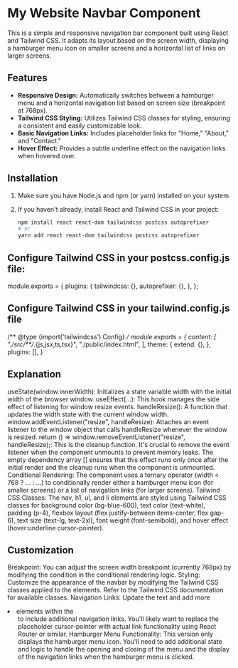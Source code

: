 # My Website Navbar Component

This is a simple and responsive navigation bar component built using React and Tailwind CSS. It adapts its layout based on the screen width, displaying a hamburger menu icon on smaller screens and a horizontal list of links on larger screens.

## Features

- **Responsive Design:** Automatically switches between a hamburger menu and a horizontal navigation list based on screen size (breakpoint at 768px).
- **Tailwind CSS Styling:** Utilizes Tailwind CSS classes for styling, ensuring a consistent and easily customizable look.
- **Basic Navigation Links:** Includes placeholder links for "Home," "About," and "Contact."
- **Hover Effect:** Provides a subtle underline effect on the navigation links when hovered over.

## Installation

1. Make sure you have Node.js and npm (or yarn) installed on your system.
2. If you haven't already, install React and Tailwind CSS in your project:

   ```bash
   npm install react react-dom tailwindcss postcss autoprefixer
   # or
   yarn add react react-dom tailwindcss postcss autoprefixer

## Configure Tailwind CSS in your postcss.config.js file:
module.exports = {
  plugins: {
    tailwindcss: {},
    autoprefixer: {},
  },
};



## Configure Tailwind CSS in your tailwind.config.js file
/** @type {import('tailwindcss').Config} */
module.exports = {
  content: [
    "./src/**/*.{js,jsx,ts,tsx}",
    "./public/index.html",
  ],
  theme: {
    extend: {},
  },
  plugins: [],
}

##  Explanation
useState(window.innerWidth): Initializes a state variable width with the initial width of the browser window.
useEffect(...): This hook manages the side effect of listening for window resize events.
handleResize(): A function that updates the width state with the current window width.
window.addEventListener("resize", handleResize): Attaches an event listener to the window object that calls handleResize whenever the window is resized.
return () => window.removeEventListener("resize", handleResize);: This is the cleanup function. It's crucial to remove the event listener when the component unmounts to prevent memory leaks. The empty dependency array [] ensures that this effect runs only once after the initial render and the cleanup runs when the component is unmounted.
Conditional Rendering: The component uses a ternary operator (width < 768 ? ... : ...) to conditionally render either a hamburger menu icon (for smaller screens) or a list of navigation links (for larger screens).
Tailwind CSS Classes: The nav, h1, ul, and li elements are styled using Tailwind CSS classes for background color (bg-blue-600), text color (text-white), padding (p-4), flexbox layout (flex justify-between items-center, flex gap-6), text size (text-lg, text-2xl), font weight (font-semibold), and hover effect (hover:underline cursor-pointer).
## Customization
Breakpoint: You can adjust the screen width breakpoint (currently 768px) by modifying the condition in the conditional rendering logic.
Styling: Customize the appearance of the navbar by modifying the Tailwind CSS classes applied to the elements. Refer to the Tailwind CSS documentation for available classes.
Navigation Links: Update the text and add more <li> elements within the <ul> to include additional navigation links. You'll likely want to replace the placeholder cursor-pointer with actual link functionality using React Router or similar.
Hamburger Menu Functionality: This version only displays the hamburger menu icon. You'll need to add additional state and logic to handle the opening and closing of the menu and the display of the navigation links when the hamburger menu is clicked.
